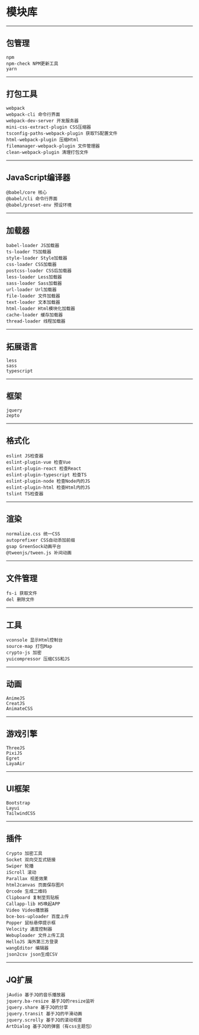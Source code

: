 # 模块库

---
## 包管理
```
npm
npm-check NPM更新工具
yarn
```

---
## 打包工具
```
webpack
webpack-cli 命令行界面
webpack-dev-server 开发服务器
mini-css-extract-plugin CSS压缩器
tsconfig-paths-webpack-plugin 获取TS配置文件
html-webpack-plugin 压缩Html
filemanager-webpack-plugin 文件管理器
clean-webpack-plugin 清理打包文件
```

---
## JavaScript编译器
```
@babel/core 核心
@babel/cli 命令行界面
@babel/preset-env 预设环境
```

---
## 加载器
```
babel-loader JS加载器
ts-loader TS加载器
style-loader Style加载器
css-loader CSS加载器
postcss-loader CSS后加载器
less-loader Less加载器
sass-loader Sass加载器
url-loader Url加载器
file-loader 文件加载器
text-loader 文本加载器
html-loader Html模块化加载器
cache-loader 缓存加载器
thread-loader 线程加载器
```

---
## 拓展语言
```
less
sass
typescript
```

---
## 框架
```
jquery
zepto
```

---
## 格式化
```
eslint JS检查器
eslint-plugin-vue 检查Vue
eslint-plugin-react 检查React
eslint-plugin-typescript 检查TS
eslint-plugin-node 检查Node内的JS
eslint-plugin-html 检查Html内的JS
tslint TS检查器
```

---
## 渲染
```
normalize.css 统一CSS
autoprefixer CSS自动添加前缀
gsap GreenSock动画平台
@tweenjs/tween.js 补间动画
```

---
## 文件管理
```
fs-i 获取文件
del 删除文件
```

---
## 工具
```
vconsole 显示Html控制台
source-map 打包Map
crypto-js 加密
yuicompressor 压缩CSS和JS
```

---
## 动画
```
AnimeJS
CreatJS
AnimateCSS
```

---
## 游戏引擎
```
ThreeJS
PixiJS
Egret
LayaAir
```

---
## UI框架
```
Bootstrap
Layui
TailwindCSS
```

---
## 插件
```
Crypto 加密工具
Socket 双向交互式链接
Swiper 轮播
iScroll 滚动
Parallax 视差效果
html2canvas 页面保存图片
Qrcode 生成二维码
Clipboard 复制至剪贴板
Callapp-lib H5唤起APP
Video Video播放器
bce-bos-uploader 百度上传
Popper 鼠标悬停提示框
Velocity 速度控制器
Webuploader 文件上传工具
HelloJS 海外第三方登录
wangEditor 编辑器
json2csv json生成CSV
```

---
## JQ扩展
```
jAudio 基于JQ的音乐播放器
jquery.ba-resize 基于JQ的resize监听
jquery.share 基于JQ的分享
jquery.transit 基于JQ的平滑动画
jquery.scrolly 基于JQ的滚动视差
ArtDialog 基于JQ的弹窗（有css主题包）
```
